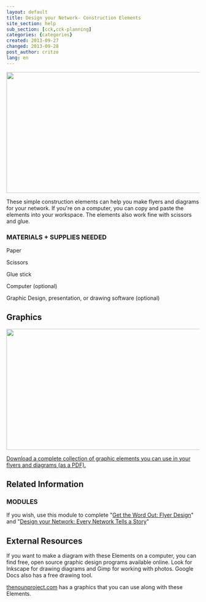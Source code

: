 ```yaml
---
layout: default
title: Design your Network- Construction Elements
site_section: help
sub_section: [cck,cck-planning]
categories: {categories}
created: 2013-09-27
changed: 2013-09-28
post_author: critzo
lang: en
---
```

  <p><img alt="" class="media-image attr__typeof__foaf:Image img__fid__356 img__view_mode__media_original attr__format__media_original" height="315" src="/files/construction_elements_intro_0.png" typeof="foaf:Image" width="510" /></p>

<section id="introduction">
<p>These simple construction elements can help you make flyers and diagrams for your network. If you're on a computer, you can copy and paste the elements into your workspace. The elements also work fine with scissors and glue.</p>

<h3>MATERIALS + SUPPLIES NEEDED</h3>

<p>Paper</p>

<p>Scissors</p>

<p>Glue stick</p>

<p>Computer (optional)</p>

<p>Graphic Design, presentation, or drawing software (optional)</p>
</section>

<section id="buildings">
<h2>Graphics</h2>

<p><img alt="" class="media-image attr__typeof__foaf:Image img__fid__357 img__view_mode__media_original attr__format__media_original" height="315" src="/files/construction_graphics_sample.png" typeof="foaf:Image" width="510" /></p>
</section>

<section id="extras">
<p><a href="/sites/commotionwireles.net/files/construction_elements_CCK_0.pdf">Download a complete collection of graphic elements you can use in your flyers and diagrams (as a PDF).</a></p>
</section>

<section class="related-information" id="related-information">
<h2>Related Information</h2>

<h3>MODULES</h3>

<p>If you wish, use this module to complete "<a class="module" href="/docs/cck/planning/get-word-out-flyer-design">Get the Word Out: Flyer Design</a>" and "<a class="module" href="/docs/cck/planning/design-your-network-every-network-tells-story">Design your Network: Every Network Tells a Story</a>"</p>
</section>

<section class="external-resources" id="external-resources">
<h2>External Resources</h2>

<p>If you want to make a diagram with these Elements on a computer, you can find free, open source graphic design programs available online. Look for Inkscape for drawing diagrams and Gimp for working with photos. Google Docs also has a free drawing tool.</p>

<p><a href="http://thenounproject.com" target="_blank">thenounproject.com</a> has a graphics that you can use along with these Elements.</p>
</section>
 
